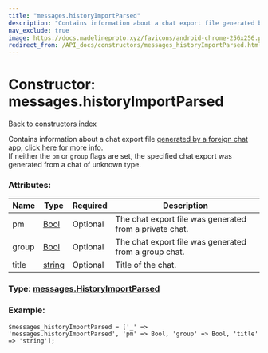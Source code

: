 ```yaml
---
title: "messages.historyImportParsed"
description: "Contains information about a chat export file generated by a foreign chat app, click here for more info.  "
nav_exclude: true
image: https://docs.madelineproto.xyz/favicons/android-chrome-256x256.png
redirect_from: /API_docs/constructors/messages_historyImportParsed.html
---
```

# Constructor: messages.historyImportParsed  
[Back to constructors index](/API_docs/constructors/index.html)



Contains information about a chat export file [generated by a foreign chat app, click here for more info](https://core.telegram.org/api/import).  
If neither the `pm` or `group` flags are set, the specified chat export was generated from a chat of unknown type.

### Attributes:

| Name     |    Type       | Required | Description |
|----------|---------------|----------|-------------|
|pm|[Bool](/API_docs/types/Bool.html) | Optional|The chat export file was generated from a private chat.|
|group|[Bool](/API_docs/types/Bool.html) | Optional|The chat export file was generated from a group chat.|
|title|[string](/API_docs/types/string.html) | Optional|Title of the chat.|



### Type: [messages.HistoryImportParsed](/API_docs/types/messages.HistoryImportParsed.html)


### Example:

```
$messages_historyImportParsed = ['_' => 'messages.historyImportParsed', 'pm' => Bool, 'group' => Bool, 'title' => 'string'];
```  
